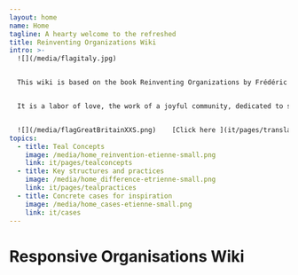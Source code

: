 ```yaml
---
layout: home
name: Home
tagline: A hearty welcome to the refreshed
title: Reinventing Organizations Wiki
intro: >-
  ![](/media/flagitaly.jpg)


  This wiki is based on the book Reinventing Organizations by Frédéric Laloux. Its primary purpose is to serve as a practical guide for leaders who are reinventing their organization and are looking for inspiration as they upgrade specific management practices in their organization.


  It is a labor of love, the work of a joyful community, dedicated to soulful organizations everywhere coming to life. We  invite you to[ join us and contribute](it/pages/how-can-you-contribute)  to add cases and insights to this wiki.


  ![](/media/flagGreatBritainXXS.png)    [Click here ](it/pages/translations) for accessing translations of this Wiki (Hungarian, Chinese and Spanish are available today - Polish, Russian and French are in progress)
topics:
  - title: Teal Concepts
    image: /media/home_reinvention-etienne-small.png
    link: it/pages/tealconcepts
  - title: Key structures and practices
    image: /media/home_difference-etrienne-small.png
    link: it/pages/tealpractices
  - title: Concrete cases for inspiration
    image: /media/home_cases-etienne-small.png
    link: it/cases
---
```


# Responsive Organisations Wiki
